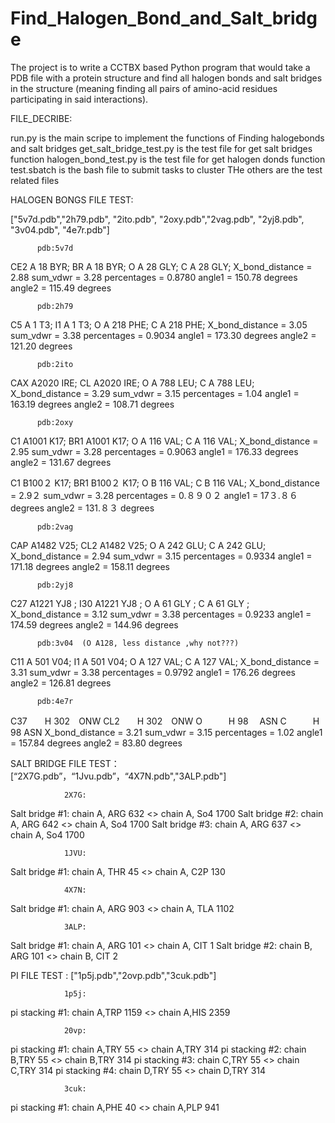 # Find_Halogen_Bond_and_Salt_bridge
The project is to write a CCTBX based Python program that would take a PDB file with a protein structure and find all halogen bonds and salt bridges in the structure (meaning finding all pairs of amino-acid residues participating in said interactions). 


FILE_DECRIBE:


run.py                   is the main scripe to implement the functions of Finding halogebonds and salt bridges
get_salt_bridge_test.py  is the test file for get salt bridges function
halogen_bond_test.py     is the test file for get halogen donds function
test.sbatch              is the bash file to submit tasks to cluster
THe others               are the test related files


HALOGEN BONGS FILE TEST:


["5v7d.pdb","2h79.pdb", "2ito.pdb", "2oxy.pdb","2vag.pdb", "2yj8.pdb", "3v04.pdb", "4e7r.pdb"]



          pdb:5v7d
CE2    A  18  BYR;
BR     A  18  BYR;
O      A  28  GLY;
C      A  28  GLY;
X_bond_distance =  2.88
sum_vdwr        =  3.28
percentages     =  0.8780
angle1          =  150.78 degrees
angle2          =  115.49 degrees


          pdb:2h79
C5    A   1  T3;
I1    A   1  T3;
O     A 218  PHE;
C     A 218  PHE;
X_bond_distance =  3.05
sum_vdwr        =  3.38
percentages     =  0.9034
angle1          =  173.30 degrees
angle2          =  121.20 degrees

          pdb:2ito
 
 CAX  A2020   IRE;
 CL   A2020   IRE;
 O    A 788   LEU;
 C    A 788   LEU;
X_bond_distance =  3.29
sum_vdwr        =  3.15
percentages     =  1.04
angle1          =  163.19 degrees
angle2          =  108.71 degrees




          pdb:2oxy
C1    A1001  K17;
BR1   A1001  K17;
O     A 116  VAL;
C     A 116  VAL;
X_bond_distance =  2.95
sum_vdwr        =  3.28
percentages     =  0.9063
angle1          =  176.33 degrees
angle2          =  131.67 degrees


C1    B100２  K17;
BR1   B100２  K17;
O     B 116  VAL;
C     B 116  VAL;
X_bond_distance =  2.9２
sum_vdwr        =  3.28
percentages     =  0.８９０２
angle1          =  17３.８６ degrees
angle2          =  131.８３ degrees


          pdb:2vag
CAP    A1482   V25;
CL2    A1482   V25;
O      A 242   GLU;
C      A 242   GLU;
X_bond_distance =  2.94
sum_vdwr        =  3.15
percentages     =  0.9334
angle1          =  171.18 degrees
angle2          =  158.11 degrees







          pdb:2yj8
C27    A1221  YJ8 ; 
I30    A1221  YJ8 ; 
O      A  61  GLY ; 
C      A  61  GLY ;    
X_bond_distance =  3.12
sum_vdwr        =  3.38
percentages     =  0.9233
angle1          =  174.59 degrees
angle2          =  144.96 degrees

          pdb:3v04  (O A128, less distance ,why not???)
C11     A 501   V04;
I1      A 501   V04;
O       A 127   VAL;
C       A 127   VAL;
X_bond_distance =  3.31
sum_vdwr        =  3.38
percentages     =  0.9792
angle1          =  176.26 degrees
angle2          =  126.81 degrees



          pdb:4e7r
C37　　H 302　ONW
CL2　　H 302　ONW
O　　　H 98 　ASN
C　　　H 98   ASN
X_bond_distance =  3.21
sum_vdwr        =  3.15
percentages     =  1.02
angle1          =  157.84 degrees
angle2          =  83.80 degrees

 
 SALT BRIDGE FILE TEST：
 [“2X7G.pdb”，“1Jvu.pdb”，“4X7N.pdb","3ALP.pdb"]


                2X7G:
  Salt bridge #1: chain A, ARG 632 <> chain A, So4 1700
  Salt bridge #2: chain A, ARG 642 <> chain A, So4 1700
  Salt bridge #3: chain A, ARG 637 <> chain A, So4 1700
  
                1JVU:
  Salt bridge #1: chain A, THR 45 <> chain A, C2P 130
  
                4X7N:
  Salt bridge #1: chain A, ARG 903 <> chain A, TLA 1102
  
                3ALP:
  Salt bridge #1: chain A, ARG 101 <> chain A, CIT 1
  Salt bridge #2: chain B, ARG 101 <> chain B, CIT 2
   
  PI FILE TEST :
  ["1p5j.pdb","2ovp.pdb","3cuk.pdb"]

                1p5j:
  pi stacking #1: chain A,TRP 1159 <> chain A,HIS 2359
  
                20vp:
  pi stacking #1: chain A,TRY 55 <> chain A,TRY 314
  pi stacking #2: chain B,TRY 55 <> chain B,TRY 314
  pi stacking #3: chain C,TRY 55 <> chain C,TRY 314
  pi stacking #4: chain D,TRY 55 <> chain D,TRY 314
  
                3cuk:
  pi stacking #1: chain A,PHE 40 <> chain A,PLP 941
 
   
